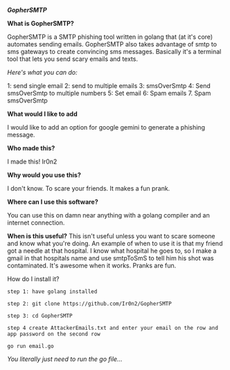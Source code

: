 ***GopherSMTP***

**What is GopherSMTP?**

GopherSMTP is a SMTP phishing tool written in golang that (at it's core) automates sending emails. GopherSMTP also takes advantage of smtp to sms gateways to create convincing sms messages.
Basically it's a terminal tool that lets you send scary emails and texts. 

*Here's what you can do:*

1: send single email
2: send to multiple emails 
3: smsOverSmtp
4: Send smsOverSmtp to multiple numbers
5: Set email
6: Spam emails
7. Spam smsOverSmtp

**What would I like to add**

I would like to add an option for google gemini to generate a phishing message.

**Who made this?**

I made this! Ir0n2

**Why would you use this?**

I don't know. To scare your friends. It makes a fun prank.

**Where can I use this software?**

You can use this on damn near anything with a golang compiler and an internet connection.

**When is this useful?**
This isn't useful unless you want to scare someone and know what you're doing. An example of when to use it is that my friend got a needle at that hospital. 
I know what hospital he goes to, so I make a gmail in that hospitals name and use smtpToSmS to tell him his shot was contaminated. It's awesome when it works.
Pranks are fun.

How do I install it?

`step 1: have golang installed`

`step 2: git clone https://github.com/Ir0n2/GopherSMTP`

`step 3: cd GopherSMTP`

`step 4 create AttackerEmails.txt and enter your email on the row and app password on the second row`

`go run email.go`

*You literally just need to run the go file...*

